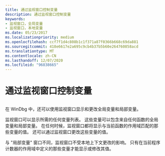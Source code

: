 ```yaml
---
title: 通过监视窗口控制变量
description: 通过监视窗口控制变量
keywords:
- 监视窗口，全局变量
- 监视窗口，本地变量
ms.date: 05/23/2017
ms.localizationpriority: medium
ms.openlocfilehash: ccf7f1d4c808b1c1f371a87f0366b668c69da881
ms.sourcegitcommit: 418e6617e2a695c9cb4b37b5b60e264760858acd
ms.translationtype: MT
ms.contentlocale: zh-CN
ms.lasthandoff: 12/07/2020
ms.locfileid: "96838665"
---
```

# <a name="controlling-variables-through-the-watch-window"></a>通过监视窗口控制变量


## <span id="ddk_debugging_bios_code_dbg"></span><span id="DDK_DEBUGGING_BIOS_CODE_DBG"></span>


在 WinDbg 中，还可以使用监视窗口显示和更改全局变量和局部变量。

监视窗口可以显示所需的任何变量列表。 这些变量可以包含来自任何函数的全局变量和局部变量。 在任何时候，监视窗口都将显示与当前函数的作用域匹配的那些变量的值。 还可以通过监视窗口更改这些变量的值。

与 "局部变量" 窗口不同，监视窗口不受本地上下文更改的影响。 只有在当前程序计数器的作用域中定义的那些变量才能显示或修改其值。

 

 





